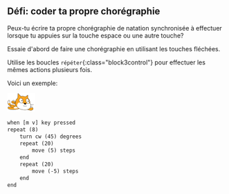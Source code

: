 ## Défi: coder ta propre chorégraphie

Peux-tu écrire ta propre chorégraphie de natation synchronisée à effectuer lorsque tu appuies sur la touche espace ou une autre touche?

Essaie d'abord de faire une chorégraphie en utilisant les touches fléchées.

Utilise les boucles `répéter`{:class="block3control"} pour effectuer les mêmes actions plusieurs fois.

Voici un exemple:

![sprite nageur](images/swimmer-sprite.png)

```blocks3
when [m v] key pressed
repeat (8)
    turn cw (45) degrees
    repeat (20)
        move (5) steps
    end
    repeat (20)
        move (-5) steps
    end
end
```

